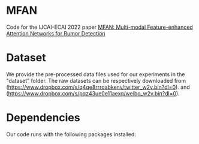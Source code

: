 # MFAN
  Code for the IJCAI-ECAI 2022 paper [MFAN: Multi-modal Feature-enhanced Attention Networks for Rumor Detection](https://www.ijcai.org/proceedings/2022/0335.pdf)
# Dataset
  We provide the pre-processed data files used for our experiments in the "dataset" folder. The raw datasets can be respectively downloaded from (https://www.dropbox.com/s/q4qe8rrroabkenv/twitter_w2v.bin?dl=0). and (https://www.dropbox.com/s/pqz43ue0e11aexq/weibo_w2v.bin?dl=0).
# Dependencies
  Our code runs with the following packages installed:
  ```
    
  ```
